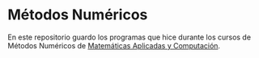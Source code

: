 # Métodos Numéricos

En este repositorio guardo los programas que hice durante los cursos de Métodos Numéricos de [Matemáticas Aplicadas y Computación](https://www.acatlan.unam.mx/index.php?id=31).
